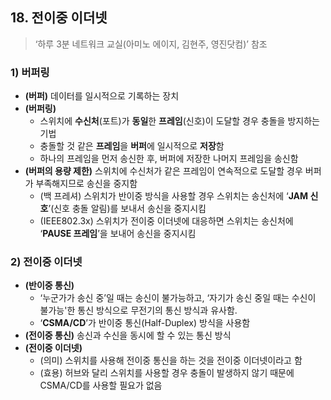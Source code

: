 ## 18\. 전이중 이더넷

> ‘하루 3분 네트워크 교실(아미노 에이지, 김현주, 영진닷컴)’ 참조

### 1) 버퍼링

-   **(버퍼)** 데이터를 일시적으로 기록하는 장치
-   **(버퍼링)**
    -   스위치에 **수신처**(포트)가 **동일**한 **프레임**(신호)이 도달할 경우 충돌을 방지하는 기법
    -   충돌할 것 같은 **프레임**을 **버퍼**에 일시적으로 **저장**함
    -   하나의 프레임을 먼저 송신한 후, 버퍼에 저장한 나머지 프레임을 송신함
-   **(버퍼의 용량 제한)** 스위치에 수신처가 같은 프레임이 연속적으로 도달할 경우 버퍼가 부족해지므로 송신을 중지함
    -   (백 프레셔) 스위치가 반이중 방식을 사용할 경우 스위치는 송신처에 ‘**JAM 신호**’(신호 충돌 알림)를 보내서 송신을 중지시킴
    -   (IEEE802.3x) 스위치가 전이중 이더넷에 대응하면 스위치는 송신처에 ‘**PAUSE 프레임**’을 보내어 송신을 중지시킴

### 2) 전이중 이더넷

-   **(반이중 통신)**
    -   ‘누군가가 송신 중’일 때는 송신이 불가능하고, ‘자기가 송신 중일 때는 수신이 불가능'한 통신 방식으로 무전기의 통신 방식과 유사함.
    -   ‘**CSMA/CD**’가 반이중 통신(Half-Duplex) 방식을 사용함
-   **(전이중 통신)** 송신과 수신을 동시에 할 수 있는 통신 방식
-   **(전이중 이더넷)**
    -   (의미) 스위치를 사용해 전이중 통신을 하는 것을 전이중 이더넷이라고 함
    -   (효용) 허브와 달리 스위치를 사용할 경우 충돌이 발생하지 않기 때문에 CSMA/CD를 사용할 필요가 없음
